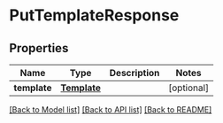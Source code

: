 # PutTemplateResponse

## Properties
Name | Type | Description | Notes
------------ | ------------- | ------------- | -------------
**template** | [**Template**](Template.md) |  | [optional] 

[[Back to Model list]](../README.md#documentation-for-models) [[Back to API list]](../README.md#documentation-for-api-endpoints) [[Back to README]](../README.md)

